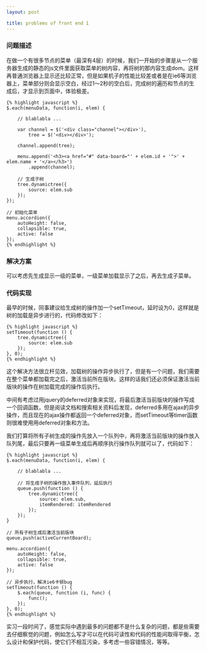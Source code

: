 ```yaml
---
layout: post

title: problems of front end 1
---
```


### 问题描述

在做一个有很多节点的菜单（最深有4层）的时候，我们一开始的步骤是从一个服务器生成的静态的js文件里面获取菜单的树内容，再将树的那内容生成dom。这样再普通浏览器上显示还比较正常，但是如果机子的性能比较差或者是在ie6等浏览器上，菜单部分则会显示空白，经过1～2秒的空白后，完成树的遍历和节点的生成后，才显示到页面中，体验极差。

	{% highlight javascript %}
	$.each(menuData, function(i, elem) {
		
		// blablabla ...
				
		var channel = $('<div class="channel"></div>'),
			tree = $('<div></div>');

		channel.append(tree);

		menu.append('<h3><a href="#" data-board="' + elem.id + '">' + elem.name + '</a></h3>')
			.append(channel);

		// 生成子树
		tree.dynamictree({
			source: elem.sub
		});
	});

	// 初始化菜单
	menu.accordion({
		autoHeight: false,
		collapsible: true,
		active: false
	});
	{% endhighlight %}

### 解决方案

可以考虑先生成显示一级的菜单，一级菜单加载显示了之后，再去生成子菜单。

### 代码实现

最早的时候，同事建议给生成树的操作加一个setTimeout，延时设为0，这样就是树的加载是异步进行的，代码修改如下：

	{% highlight javascript %}
	setTimeout(function () {
		tree.dynamictree({
			source: elem.sub
		});
	}, 0);
	{% endhighlight %}
	
这个解决方法很立杆见效，加载树的操作异步执行了，但是有一个问题，我们需要在整个菜单都加载完之后，激活当前所在版块。这样的话我们还必须保证激活当前版块的操作在树加载完成的操作后执行。

中间有考虑过用jquery的deferred对象来实现，将最后激活当前版块的操作写成一个回调函数，但是阅读文档和搜索相关资料后发现，deferred多用在ajax的异步操作，而且现在的ajax操作都返回一个deferred对象，而setTimeout等timer函数则很难使用用deferred对象和方法。

我们打算将所有子树生成的操作先放入一个队列中，再将激活当前版块的操作放入队列尾，最后只要再一级菜单生成后再顺序执行操作队列就可以了，代码如下：

	{% highlight javascript %}
	$.each(menuData, function(i, elem) {
		
		// blablabla ...

		// 将生成子树的操作放入事件队列，延后执行
		queue.push(function () {
			tree.dynamictree({
				source: elem.sub,
				itemRendered: itemRendered
			});
		});
	}
	
	// 所有子树生成后激活当前版块
	queue.push(activeCurrentBoard);

	menu.accordion({
		autoHeight: false,
		collapsible: true,
		active: false
	});

	// 异步执行，解决ie6卡顿bug
	setTimeout(function () {
		$.each(queue, function (i, func) {
			func();
		});
	}, 0);
	{% endhighlight %}
	
实习一段时间了，感觉实际中遇到最多的问题都不是什么复杂的问题，都是些需要去仔细察觉的问题，例如怎么写才可以在代码可读性和代码的性能间取得平衡，怎么设计和保护代码，使它们不相互污染，多考虑一些容错情况，等等。